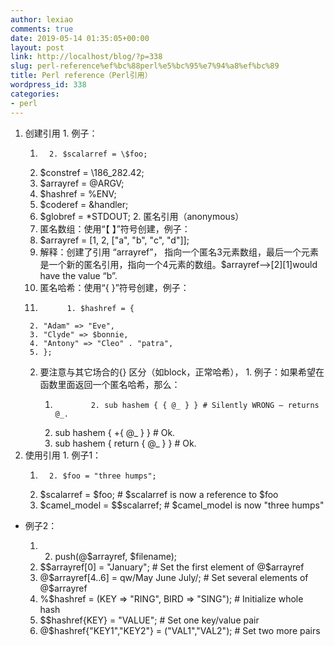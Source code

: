 ```yaml
---
author: lexiao
comments: true
date: 2019-05-14 01:35:05+00:00
layout: post
link: http://localhost/blog/?p=338
slug: perl-reference%ef%bc%88perl%e5%bc%95%e7%94%a8%ef%bc%89
title: Perl reference（Perl引用）
wordpress_id: 338
categories:
- perl
---
```


  1. 创建引用
    1. 例子：
      1.       2. $scalarref = \$foo;
      3. $constref = \186_282.42;
      4. $arrayref = \@ARGV;
      5. $hashref = \%ENV;
      6. $coderef = \&handler;
      7. $globref = \*STDOUT;
    2. 匿名引用（anonymous）
      1. 匿名数组：使用“【 】”符号创建，例子：
        1. $arrayref = [1, 2, ["a", "b", "c", "d"]];
        2. 解释：创建了引用  “arrayref”， 指向一个匿名3元素数组，最后一个元素是一个新的匿名引用，指向一个4元素的数组。$arrayref–>[2][1]would have the value “b”.
      2. 匿名哈希：使用“{ }”符号创建，例子：
        1.           1. $hashref = {
          2. "Adam" => "Eve",
          3. "Clyde" => $bonnie,
          4. "Antony" => "Cleo" . "patra",
          5. };
        2. 要注意与其它场合的{} 区分（如block，正常哈希），
          1. 例子：如果希望在函数里面返回一个匿名哈希，那么：
            1.             2. sub hashem { { @_ } } # Silently WRONG — returns @_.
            3. sub hashem { +{ @_ } } # Ok.
            4. sub hashem { return { @_ } } # Ok.
  2. 使用引用
    1. 例子1：
      1.       2. $foo = "three humps";
      3. $scalarref = \$foo; 			# $scalarref is now a reference to $foo
      4. $camel_model = $$scalarref; 			# $camel_model is now "three humps"
* 例子2：

  1.   2. push(@$arrayref, $filename);
  3. $$arrayref[0] = "January"; 		# Set the first element of @$arrayref
  4. @$arrayref[4..6] = qw/May June July/; 		# Set several elements of @$arrayref
  5. %$hashref = (KEY => "RING", BIRD => "SING"); 		# Initialize whole hash
  6. $$hashref{KEY} = "VALUE"; 		# Set one key/value pair
  7. @$hashref{"KEY1","KEY2"} = ("VAL1","VAL2"); 		# Set two more pairs

<blockquote>  
</blockquote>
